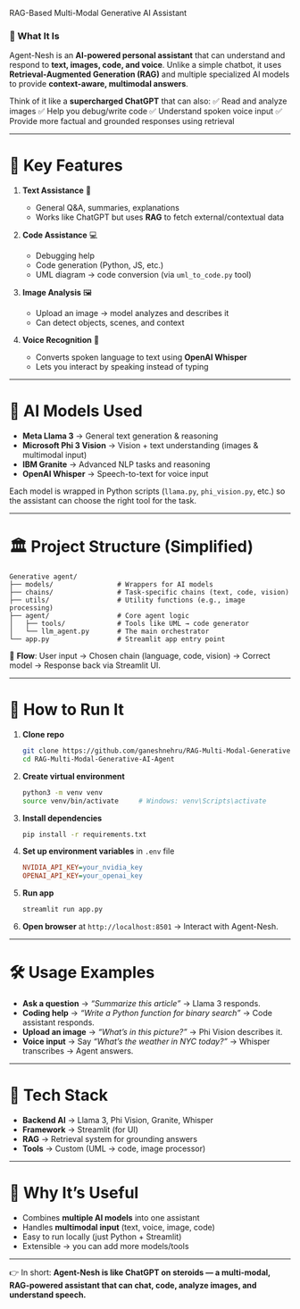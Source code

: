 

RAG-Based Multi-Modal Generative AI Assistant

### 🌟 What It Is

Agent-Nesh is an **AI-powered personal assistant** that can understand and respond to **text, images, code, and voice**.
Unlike a simple chatbot, it uses **Retrieval-Augmented Generation (RAG)** and multiple specialized AI models to provide **context-aware, multimodal answers**.

Think of it like a **supercharged ChatGPT** that can also:
✅ Read and analyze images
✅ Help you debug/write code
✅ Understand spoken voice input
✅ Provide more factual and grounded responses using retrieval

---

# 🎯 Key Features

1. **Text Assistance** 📝

   * General Q&A, summaries, explanations
   * Works like ChatGPT but uses **RAG** to fetch external/contextual data

2. **Code Assistance** 💻

   * Debugging help
   * Code generation (Python, JS, etc.)
   * UML diagram → code conversion (via `uml_to_code.py` tool)

3. **Image Analysis** 🖼️

   * Upload an image → model analyzes and describes it
   * Can detect objects, scenes, and context

4. **Voice Recognition** 🎤

   * Converts spoken language to text using **OpenAI Whisper**
   * Lets you interact by speaking instead of typing

---

# 🧠 AI Models Used

* **Meta Llama 3** → General text generation & reasoning
* **Microsoft Phi 3 Vision** → Vision + text understanding (images & multimodal input)
* **IBM Granite** → Advanced NLP tasks and reasoning
* **OpenAI Whisper** → Speech-to-text for voice input

Each model is wrapped in Python scripts (`llama.py`, `phi_vision.py`, etc.) so the assistant can choose the right tool for the task.

---

# 🏛️ Project Structure (Simplified)

```
Generative agent/
├── models/                # Wrappers for AI models
├── chains/                # Task-specific chains (text, code, vision)
├── utils/                 # Utility functions (e.g., image processing)
├── agent/                 # Core agent logic
│   ├── tools/             # Tools like UML → code generator
│   └── llm_agent.py       # The main orchestrator
└── app.py                 # Streamlit app entry point
```

🔑 **Flow**:
User input → Chosen chain (language, code, vision) → Correct model → Response back via Streamlit UI.

---

# 🚀 How to Run It

1. **Clone repo**

   ```bash
   git clone https://github.com/ganeshnehru/RAG-Multi-Modal-Generative-AI-Agent.git
   cd RAG-Multi-Modal-Generative-AI-Agent
   ```

2. **Create virtual environment**

   ```bash
   python3 -m venv venv
   source venv/bin/activate     # Windows: venv\Scripts\activate
   ```

3. **Install dependencies**

   ```bash
   pip install -r requirements.txt
   ```

4. **Set up environment variables** in `.env` file

   ```ini
   NVIDIA_API_KEY=your_nvidia_key
   OPENAI_API_KEY=your_openai_key
   ```

5. **Run app**

   ```bash
   streamlit run app.py
   ```

6. **Open browser** at `http://localhost:8501` → Interact with Agent-Nesh.

---

# 🛠️ Usage Examples

* **Ask a question** → *“Summarize this article”* → Llama 3 responds.
* **Coding help** → *“Write a Python function for binary search”* → Code assistant responds.
* **Upload an image** → *“What’s in this picture?”* → Phi Vision describes it.
* **Voice input** → Say *“What’s the weather in NYC today?”* → Whisper transcribes → Agent answers.

---

# 🔗 Tech Stack

* **Backend AI** → Llama 3, Phi Vision, Granite, Whisper
* **Framework** → Streamlit (for UI)
* **RAG** → Retrieval system for grounding answers
* **Tools** → Custom (UML → code, image processor)

---

# 🎯 Why It’s Useful

* Combines **multiple AI models** into one assistant
* Handles **multimodal input** (text, voice, image, code)
* Easy to run locally (just Python + Streamlit)
* Extensible → you can add more models/tools

---

👉 In short: **Agent-Nesh is like ChatGPT on steroids — a multi-modal, RAG-powered assistant that can chat, code, analyze images, and understand speech.**


